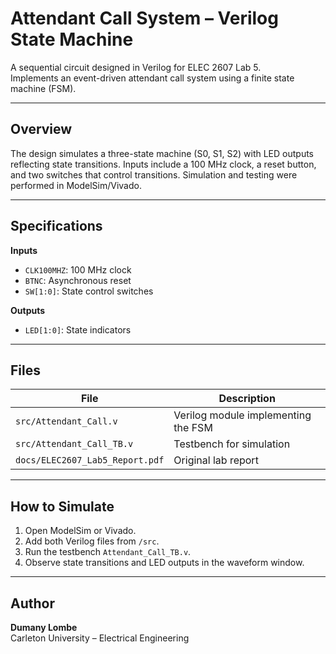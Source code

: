 # Attendant Call System – Verilog State Machine

A sequential circuit designed in Verilog for ELEC 2607 Lab 5.  
Implements an event-driven attendant call system using a finite state machine (FSM).

---

## Overview
The design simulates a three-state machine (S0, S1, S2) with LED outputs reflecting state transitions.
Inputs include a 100 MHz clock, a reset button, and two switches that control transitions.
Simulation and testing were performed in ModelSim/Vivado.

---

## Specifications
**Inputs**
- `CLK100MHZ`: 100 MHz clock
- `BTNC`: Asynchronous reset
- `SW[1:0]`: State control switches

**Outputs**
- `LED[1:0]`: State indicators

---

## Files
| File | Description |
|------|--------------|
| `src/Attendant_Call.v` | Verilog module implementing the FSM |
| `src/Attendant_Call_TB.v` | Testbench for simulation |
| `docs/ELEC2607_Lab5_Report.pdf` | Original lab report |

---

## How to Simulate
1. Open ModelSim or Vivado.
2. Add both Verilog files from `/src`.
3. Run the testbench `Attendant_Call_TB.v`.
4. Observe state transitions and LED outputs in the waveform window.

---

## Author
**Dumany Lombe**  
Carleton University – Electrical Engineering
